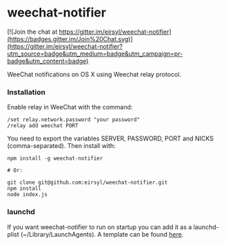 weechat-notifier
================

[![Join the chat at https://gitter.im/eirsyl/weechat-notifier](https://badges.gitter.im/Join%20Chat.svg)](https://gitter.im/eirsyl/weechat-notifier?utm_source=badge&utm_medium=badge&utm_campaign=pr-badge&utm_content=badge)

WeeChat notifications on OS X using Weechat relay protocol.


### Installation

Enable relay in WeeChat with the command: 

    /set relay.network.password "your password"
    /relay add weechat PORT

You need to export the variables SERVER, PASSWORD, PORT and NICKS (comma-separated).
Then install with: 

    npm install -g weechat-notifier
    
    # Or:
    
    git clone git@github.com:eirsyl/weechat-notifier.git
    npm install 
    node index.js

### launchd

If you want weechat-notifier to run on startup you can add it as a launchd-plist (~/Library/LaunchAgents). A template can be found [here](https://gist.github.com/ekmartin/05b794ac1a2eaa803ff0).
